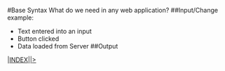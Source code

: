 #Base Syntax
What do we need in any web application?
##Input/Change
example:
 - Text entered into an input
 - Button clicked
 - Data loaded from Server
##Output



|[INDEX](workshop-svelte/1.BaseSyntax&CoreFeatures/)|[|>](workshop-svelte/1.BaseSyntax&CoreFeatures/1.Intro/Intro.html)

